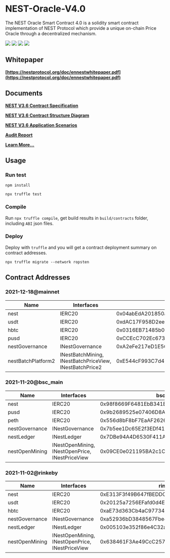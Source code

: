 # NEST-Oracle-V4.0
The NEST Oracle Smart Contract 4.0 is a solidity smart contract implementation of NEST Protocol which provide a unique on-chain Price Oracle through a decentralized mechanism.

![](https://img.shields.io/github/issues/NEST-Protocol/NEST-Oracle-V3.6)
![](https://img.shields.io/github/stars/NEST-Protocol/NEST-Oracle-V3.6)
![](https://img.shields.io/github/license/NEST-Protocol/NEST-Oracle-V3.6)
![](https://img.shields.io/twitter/url?url=https%3A%2F%2Fgithub.com%2FNEST-Protocol%2FNEST-Oracle-V3.6%2F)

## Whitepaper

**[https://nestprotocol.org/doc/ennestwhitepaper.pdf](https://nestprotocol.org/doc/ennestwhitepaper.pdf)**

## Documents

**[NEST V3.6 Contract Specification](docs/readme.md)**

**[NEST V3.6 Contract Structure Diagram](docs/nest36-contracts.svg)**

**[NEST V3.6 Application Scenarios](docs/readme.md#5-application-scenarios)**

**[Audit Report](docs/PeckShield-Audit-Report-NestV3.6.pdf)**

**[Learn More...](https://nestprotocol.org/)**

## Usage

### Run test

```shell
npm install

npx truffle test
```

### Compile

Run `npx truffle compile`, get build results in `build/contracts` folder, including `ABI` json files.

### Deploy

Deploy with `truffle` and you will get a contract deployment summary on contract addresses.

```shell
npx truffle migrate --network ropsten
```

## Contract Addresses

### 2021-12-18@mainnet
| Name | Interfaces | mainnet |
| ---- | ---- | ---- |
| nest | IERC20 | 0x04abEdA201850aC0124161F037Efd70c74ddC74C |
| usdt | IERC20 | 0xdAC17F958D2ee523a2206206994597C13D831ec7 |
| hbtc | IERC20 | 0x0316EB71485b0Ab14103307bf65a021042c6d380 |
| pusd | IERC20 | 0xCCEcC702Ec67309Bc3DDAF6a42E9e5a6b8Da58f0 |
| nestGovernance | INestGovernance | 0xA2eFe217eD1E56C743aeEe1257914104Cf523cf5 |
| nestBatchPlatform2 | INestBatchMining, INestBatchPriceView, INestBatchPrice2 | 0xE544cF993C7d477C7ef8E91D28aCA250D135aa03 |

### 2021-11-20@bsc_main
| Name | Interfaces | bsc_main |
| ---- | ---- | ---- |
| nest | IERC20 | 0x98f8669F6481EbB341B522fCD3663f79A3d1A6A7 |
| pusd | IERC20 | 0x9b2689525e07406D8A6fB1C40a1b86D2cd34Cbb2 |
| peth | IERC20 | 0x556d8bF8bF7EaAF2626da679Aa684Bac347d30bB |
| nestGovernance | INestGovernance | 0x7b5ee1Dc65E2f3EDf41c798e7bd3C22283C3D4bb |
| nestLedger | INestLedger | 0x7DBe94A4D6530F411A1E7337c7eb84185c4396e6 |
| nestOpenMining | INestOpenMining, INestOpenPrice, INestPriceView | 0x09CE0e021195BA2c1CDE62A8B187abf810951540 |

### 2021-11-02@rinkeby
| Name | Interfaces | rinkeby |
| ---- | ---- | ---- |
| nest | IERC20 | 0xE313F3f49B647fBEDDC5F2389Edb5c93CBf4EE25 |
| usdt | IERC20 | 0x20125a7256EFafd0d4Eec24048E08C5045BC5900 |
| hbtc | IERC20 | 0xaE73d363Cb4aC97734E07e48B01D0a1FF5D1190B |
| nestGovernance | INestGovernance | 0xa52936bD3848567Fbe4bA24De3370ABF419fC1f7 |
| nestLedger | INestLedger | 0x005103e352f86e4C32a3CE4B684fe211eB123210 |
| nestOpenMining | INestOpenMining, INestOpenPrice, INestPriceView | 0x638461F3Ae49CcC257ef49Fe76CCE5816A9234eF |
